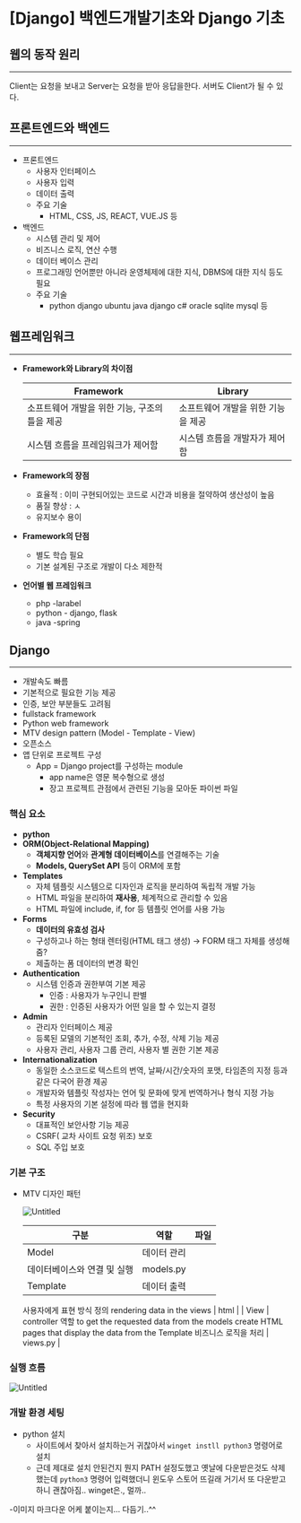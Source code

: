 # [Django] 백엔드개발기초와 Django 기초

## 웹의 동작 원리

---

Client는 요청을 보내고 Server는 요청을 받아 응답을한다. 서버도 Client가 될 수 있다.

## 프론트엔드와 백엔드

---

- 프론트엔드
    - 사용자 인터페이스
    - 사용자 입력
    - 데이터 출력
    - 주요 기술
        - HTML, CSS, JS, REACT, VUE.JS 등
- 백엔드
    - 시스템 관리 및 제어
    - 비즈니스 로직, 연산 수행
    - 데이터 베이스 관리
    - 프로그래밍 언어뿐만 아니라 운영체제에 대한 지식, DBMS에 대한 지식 등도 필요
    - 주요 기술
        - python django ubuntu java django c# oracle sqlite mysql 등


## 웹프레임워크

---

- **Framework와 Library의 차이점**


    | Framework | Library |
    | --- | --- |
    | 소프트웨어 개발을 위한 기능, 구조의 틀을 제공 | 소프트웨어 개발을 위한 기능을 제공 |
    | 시스템 흐름을 프레임워크가 제어함 | 시스템 흐름을 개발자가 제어함 |
- **Framework의 장점**
    - 효율적 : 이미 구현되어있는 코드로 시간과 비용을 절약하여 생산성이 높음
    - 품질 향상 : ㅅ
    - 유지보수 용이
- **Framework의 단점**
    - 별도 학습 필요
    - 기본 설계된 구조로 개발이 다소 제한적
- **언어별 웹 프레임워크**
    - php -larabel
    - python - django, flask
    - java -spring

## Django

---

- 개발속도 빠름
- 기본적으로 필요한 기능 제공
- 인증, 보안 부분들도 고려됨
- fullstack framework
- Python web framework
- MTV design pattern (Model - Template - View)
- 오픈소스
- 앱 단위로 프로젝트 구성
    - App = Django project를 구성하는 module
        - app name은 영문 복수형으로 생성
        - 장고 프로젝트 관점에서 관련된 기능을 모아둔 파이썬 파일

### 핵심 요소

- **python**
- **ORM(Object-Relational Mapping)**
    - **객체지향 언어**와 **관계형 데이터베이스**를 연결해주는 기술
    - **Models, QuerySet API** 등이 ORM에 포함
- **Templates**
    - 자체 템플릿 시스템으로 디자인과 로직을 분리하여 독립적 개발 가능
    - HTML 파일을 분리하여 **재사용**, 체계적으로 관리할 수 있음
    - HTML 파일에 include, if, for 등 템플릿 언어를 사용 가능
- **Forms**
    - **데이터의 유효성 검사**
    - 구성하고나 하는 형태 렌터링(HTML 태그 생성) → FORM 태그 자체를 생성해줌?
    - 제출하는 폼 데이터의 변경 확인
- **Authentication**
    - 시스템 인증과 권한부여 기본 제공
        - 인증 : 사용자가 누구인니 판별
        - 권한 : 인증된 사용자가 어떤 일을 할 수 있는지 결정
- **Admin**
    - 관리자 인터페이스 제공
    - 등록된 모델의 기본적인 조회, 추가, 수정, 삭제 기능 제공
    - 사용자 관리, 사용자 그룹 관리, 사용자 별 권한 기본 제공
- **Internationalization**
    - 동일한 소스코드로 텍스트의 번역, 날짜/시간/숫자의 포맷, 타임존의 지정 등과 같은 다국어 환경 제공
    - 개발자와 템플릿 작성자는 언어 및 문화에 맞게 번역하거나 형식 지정 가능
    - 특정 사용자의 기본 설정에 따라 웹 앱을 현지화
- **Security**
    - 대표적인 보안사항 기능 제공
    - CSRF( 교차 사이트 요청 위조) 보호
    - SQL 주입 보호

### 기본 구조

- MTV 디자인 패턴

    ![Untitled](%5BTHE%20ORIGIN%5D%201%20%E1%84%87%E1%85%A2%E1%86%A8%E1%84%8B%E1%85%A6%E1%86%AB%E1%84%83%E1%85%B3%E1%84%80%E1%85%A2%E1%84%87%E1%85%A1%E1%86%AF%E1%84%80%E1%85%B5%E1%84%8E%E1%85%A9%E1%84%8B%E1%85%AA%20Django%20%E1%84%80%E1%85%B5%E1%84%8E%E1%85%A9%207ec6ede335f0422f9ff8a5f4b12a7cc9/Untitled.png)

    | 구분 | 역할 | 파일 |
    | --- | --- | --- |
    | Model | 데이터 관리
    데이터베이스와 연결 및 실행 | models.py |
    | Template | 데이터 출력
    사용자에게 표현 방식 정의
    rendering data in the views | html |
    | View | controller 역할
    to get the requested data from the models
    create HTML pages that display the data from the Template
    비즈니스 로직을 처리 | views.py |


### 실행 흐름

![Untitled](%5BTHE%20ORIGIN%5D%201%20%E1%84%87%E1%85%A2%E1%86%A8%E1%84%8B%E1%85%A6%E1%86%AB%E1%84%83%E1%85%B3%E1%84%80%E1%85%A2%E1%84%87%E1%85%A1%E1%86%AF%E1%84%80%E1%85%B5%E1%84%8E%E1%85%A9%E1%84%8B%E1%85%AA%20Django%20%E1%84%80%E1%85%B5%E1%84%8E%E1%85%A9%207ec6ede335f0422f9ff8a5f4b12a7cc9/Untitled%201.png)

### 개발 환경 세팅

- python 설치
    - 사이트에서 찾아서 설치하는거 귀찮아서 `winget instll python3` 명령어로 설치
    - 근데 제대로 설치 안된건지 뭔지 PATH 설정도했고 옛날에 다운받은것도 삭제했는데 `python3` 명령어 입력했더니 윈도우 스토어 뜨길래 거기서 또 다운받고 하니 괜찮아짐.. winget은., 멀까..


-이미지 마크다운 어케 붙이는지... 다듬기..^^
